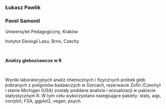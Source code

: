 <!--html_preserve-->
<span>
<h3>
Łukasz Pawlik
</h3>
<h3>
Pavel Samonil
</h3>
<p>
Uniwersytet Pedagogiczny, Kraków
</p>
<p>
Instytut Ekologii Lasu, Brno, Czechy
</p>
<br/>
<p>
<strong>Analizy gleboznawcze w R</strong>
</p>
<br/>
<p>
Wyniki laboratoryjnych analiz chemicznych i fizycznych próbek gleb
pobranych z poligonów badawczych w Gorcach, rezerwacie Zofin (Czechy) i
stanie Michigan (USA) zostały poddane analizie i wizualizacji w pakiecie
statystycznym R. W tym celu wykorzystano następujące pakiety: stats,
aqp, corrplot, FSA, ggplot2, vegan, psych.
</p>
</span><!--/html_preserve-->
